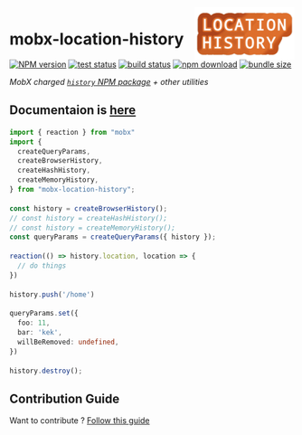 <img src="assets/logo.png" align="right" width="176" alt="logo" />

# mobx-location-history  

[![NPM version][npm-image]][npm-url] [![test status][github-test-actions-image]][github-actions-url] [![build status][github-build-actions-image]][github-actions-url] [![npm download][download-image]][download-url] [![bundle size][bundlephobia-image]][bundlephobia-url]


[npm-image]: http://img.shields.io/npm/v/mobx-location-history.svg
[npm-url]: http://npmjs.org/package/mobx-location-history
[github-test-actions-image]: https://github.com/js2me/mobx-location-history/workflows/Test/badge.svg
[github-build-actions-image]: https://github.com/js2me/mobx-location-history/workflows/Build/badge.svg
[github-actions-url]: https://github.com/js2me/mobx-location-history/actions
[download-image]: https://img.shields.io/npm/dm/mobx-location-history.svg
[download-url]: https://npmjs.org/package/mobx-location-history
[bundlephobia-url]: https://bundlephobia.com/result?p=mobx-location-history
[bundlephobia-image]: https://badgen.net/bundlephobia/minzip/mobx-location-history

_MobX charged [`history` NPM package](https://www.npmjs.com/package/history) + other utilities_   

## Documentaion is [here](https://js2me.github.io/mobx-location-history/)  

```ts
import { reaction } from "mobx"
import {
  createQueryParams,
  createBrowserHistory,
  createHashHistory,
  createMemoryHistory,
} from "mobx-location-history";

const history = createBrowserHistory();
// const history = createHashHistory();
// const history = createMemoryHistory();
const queryParams = createQueryParams({ history });

reaction(() => history.location, location => {
  // do things
})

history.push('/home')

queryParams.set({
  foo: 11,
  bar: 'kek',
  willBeRemoved: undefined,
})

history.destroy();
```

## Contribution Guide    

Want to contribute ? [Follow this guide](https://github.com/js2me/mobx-view-model/blob/master/CONTRIBUTING.md)  